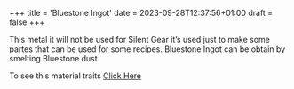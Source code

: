 +++
title = 'Bluestone Ingot'
date = 2023-09-28T12:37:56+01:00
draft = false
+++

This metal it will not be used for Silent Gear it’s used just to make some partes that can be used for some recipes. Bluestone Ingot can be obtain by smelting Bluestone dust

To see this material traits [Click Here](../../mods/silent-gear/stats.md)
